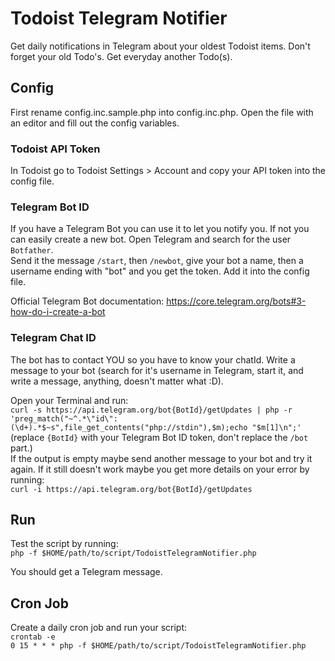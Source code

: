 # Todoist Telegram Notifier

Get daily notifications in Telegram about your oldest Todoist items. Don't forget
your old Todo's. Get everyday another Todo(s).

## Config

First rename config.inc.sample.php into config.inc.php. Open the file with an
editor and fill out the config variables.

### Todoist API Token

In Todoist go to Todoist Settings > Account and copy your API token into the
config file.

### Telegram Bot ID

If you have a Telegram Bot you can use it to let you notify you. If not you can
easily create a new bot. Open Telegram and search for the user `Botfather`.  
Send it the message `/start`, then `/newbot`, give your bot a name, then a
username ending with "bot" and you get the token. Add it into the config file.

Official Telegram Bot documentation: https://core.telegram.org/bots#3-how-do-i-create-a-bot

### Telegram Chat ID

The bot has to contact YOU so you have to know your chatId. Write a message to
your bot (search for it's username in Telegram, start it, and write a message,
anything, doesn't matter what :D).

Open your Terminal and run:  
`curl -s https://api.telegram.org/bot{BotId}/getUpdates | php -r 'preg_match("~^.*\"id\":(\d+).*$~s",file_get_contents("php://stdin"),$m);echo "$m[1]\n";'`  
(replace `{BotId}` with your Telegram Bot ID token, don't replace the `/bot`
part.)  
If the output is empty maybe send another message to your bot and try it again.
If it still doesn't work maybe you get more details on your error by running:  
`curl -i https://api.telegram.org/bot{BotId}/getUpdates`

## Run

Test the script by running:  
`php -f $HOME/path/to/script/TodoistTelegramNotifier.php`

You should get a Telegram message.

## Cron Job

Create a daily cron job and run your script:  
`crontab -e`  
`0 15 * * * php -f $HOME/path/to/script/TodoistTelegramNotifier.php`
